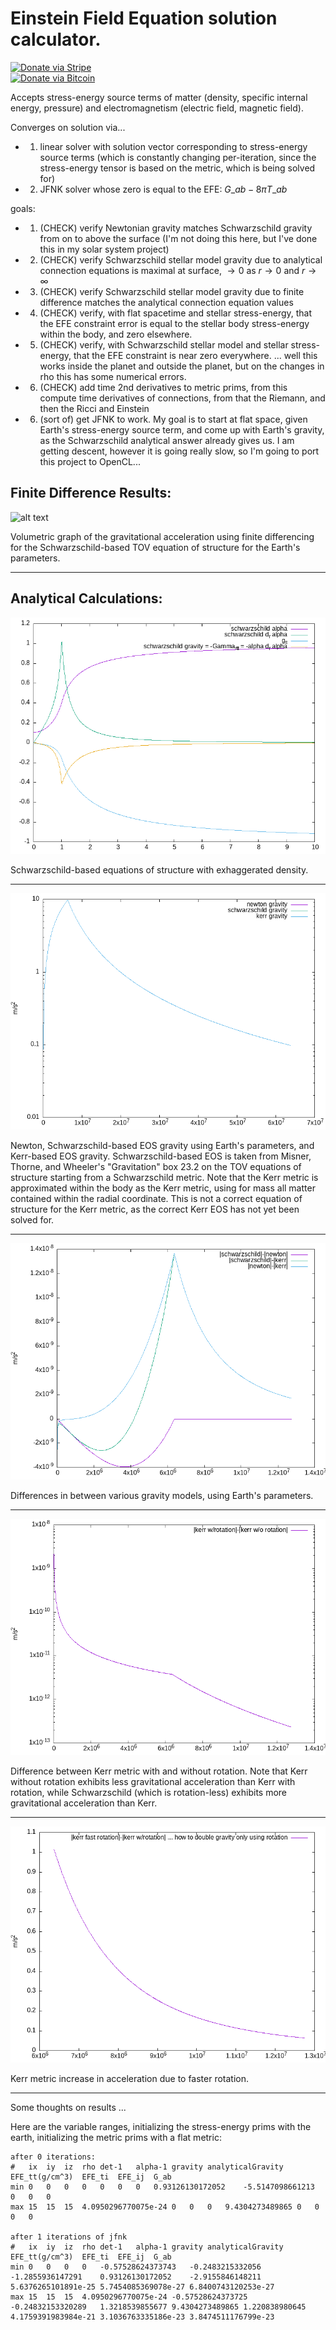 # Einstein Field Equation solution calculator.

[![Donate via Stripe](https://img.shields.io/badge/Donate-Stripe-green.svg)](https://buy.stripe.com/00gbJZ0OdcNs9zi288)<br>
[![Donate via Bitcoin](https://img.shields.io/badge/Donate-Bitcoin-green.svg)](bitcoin:37fsp7qQKU8XoHZGRQvVzQVP8FrEJ73cSJ)<br>

Accepts stress-energy source terms of matter (density, specific internal energy, pressure) and electromagnetism (electric field, magnetic field).

Converges on solution via...
* 1. linear solver with solution vector corresponding to stress-energy source terms (which is constantly changing per-iteration, since the stress-energy tensor is based on the metric, which is being solved for)
* 2. JFNK solver whose zero is equal to the EFE: $G\_{ab} - 8 \pi T\_{ab}$

goals:
* 1. (CHECK) verify Newtonian gravity matches Schwarzschild gravity from on to above the surface (I'm not doing this here, but I've done this in my solar system project)
* 2. (CHECK) verify Schwarzschild stellar model gravity due to analytical connection equations is maximal at surface, $\rightarrow 0$ as $r \rightarrow 0$ and $r \rightarrow \infty$
* 3. (CHECK) verify Schwarzschild stellar model gravity due to finite difference matches the analytical connection equation values
* 4. (CHECK) verify, with flat spacetime and stellar stress-energy, that the EFE constraint error is equal to the stellar body stress-energy within the body, and zero elsewhere.
* 5. (CHECK) verify, with Schwarzschild stellar model and stellar stress-energy, that the EFE constraint is near zero everywhere. ... well this works inside the planet and outside the planet, but on the changes in rho this has some numerical errors.
* 6. (CHECK) add time 2nd derivatives to metric prims, from this compute time derivatives of connections, from that the Riemann, and then the Ricci and Einstein
* 6. (sort of) get JFNK to work.
	My goal is to start at flat space, given Earth's stress-energy source term, and come up with Earth's gravity, as the Schwarzschild analytical answer already gives us.
	I am getting descent, however it is going really slow, so I'm going to port this project to OpenCL...

## Finite Difference Results:

![alt text](images/pic1.png)

Volumetric graph of the gravitational acceleration using finite differencing for the Schwarzschild-based TOV equation of structure for the Earth's parameters.

---

## Analytical Calculations:

![alt text](images/schwarzschild_eos.png)

Schwarzschild-based equations of structure with exhaggerated density.

---

![alt text](images/gravity%20models.png)

Newton, Schwarzschild-based EOS gravity using Earth's parameters, and Kerr-based EOS gravity.
Schwarzschild-based EOS is taken from Misner, Thorne, and Wheeler's "Gravitation" box 23.2 on the TOV equations of structure starting from a Schwarzschild metric. 
Note that the Kerr metric is approximated within the body as the Kerr metric, using for mass all matter contained within the radial coordinate.
This is not a correct equation of structure for the Kerr metric, as the correct Kerr EOS has not yet been solved for.

---

![alt text](images/gravity%20differences.png)

Differences in between various gravity models, using Earth's parameters.

---

![alt text](images/kerr%20with%20vs.%20without%20rotation.png)

Difference between Kerr metric with and without rotation.
Note that Kerr without rotation exhibits less gravitational acceleration than Kerr with rotation, while Schwarzschild (which is rotation-less) exhibits more gravitational acceleration than Kerr. 

---

![alt text](images/kerr%20fast%20rotation%20vs.%20kerr%20rotation.png)

Kerr metric increase in acceleration due to faster rotation.



---

Some thoughts on results ...

Here are the variable ranges, initializing the stress-energy prims with the earth, initializing the metric prims with a flat metric:

```
after 0 iterations:
#	ix	iy	iz	rho	det-1	alpha-1	gravity	analyticalGravity	EFE_tt(g/cm^3)	EFE_ti	EFE_ij	G_ab
min	0	0	0	0	0	0	0	0.93126130172052	-5.5147098661213	0	0	0
max	15	15	15	4.0950296770075e-24	0	0	0	9.4304273489865	0	0	0	0

after 1 iterations of jfnk
#	ix	iy	iz	rho	det-1	alpha-1	gravity	analyticalGravity	EFE_tt(g/cm^3)	EFE_ti	EFE_ij	G_ab
min	0	0	0	0	-0.57528624373743	-0.2483215332056	-1.2855936147291	0.93126130172052	-2.9155846148211	5.6376265101891e-25	5.7454085369078e-27	6.8400743120253e-27
max	15	15	15	4.0950296770075e-24	-0.57528624373725	-0.24832153320289	1.3218539855677	9.4304273489865	1.220838980645	4.1759391983984e-21	3.1036763335186e-23	3.8474511176799e-23
```

